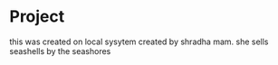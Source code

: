 # Project
this was created on local sysytem
created by shradha mam.
she sells seashells by the seashores

